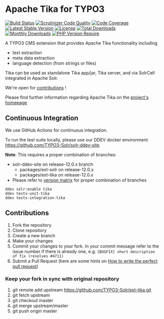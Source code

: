 # Apache Tika for TYPO3

[![Build Status](https://github.com/TYPO3-Solr/ext-tika/actions/workflows/ci.yml/badge.svg?branch=main)](https://github.com/TYPO3-Solr/ext-tika/actions?query=branch:release-10.0.x)
[![Scrutinizer Code Quality](https://scrutinizer-ci.com/g/TYPO3-Solr/ext-tika/badges/quality-score.png?b=main)](https://scrutinizer-ci.com/g/TYPO3-Solr/ext-tika/?branch=main)
[![Code Coverage](https://scrutinizer-ci.com/g/TYPO3-Solr/ext-tika/badges/coverage.png?b=main)](https://scrutinizer-ci.com/g/TYPO3-Solr/ext-tika/?branch=main)
[![Latest Stable Version](https://poser.pugx.org/apache-solr-for-typo3/tika/v/stable)](https://packagist.org/packages/apache-solr-for-typo3/tika)
[![License](https://poser.pugx.org/apache-solr-for-typo3/tika/license)](https://packagist.org/packages/apache-solr-for-typo3/tika)
[![Total Downloads](http://poser.pugx.org/apache-solr-for-typo3/tika/downloads)](https://packagist.org/packages/apache-solr-for-typo3/tika)
[![Monthly Downloads](https://poser.pugx.org/apache-solr-for-typo3/tika/d/monthly)](https://packagist.org/packages/apache-solr-for-typo3/tika)
[![PHP Version Require](http://poser.pugx.org/apache-solr-for-typo3/tika/require/php)](https://packagist.org/packages/apache-solr-for-typo3/tika)

A TYPO3 CMS extension that provides Apache Tika functionality including

* text extraction
* meta data extraction
* language detection (from strings or files)

Tika can be used as standalone Tika app/jar, Tika server, and via SolrCell integrated in Apache Solr.

We're open for [contributions](#Contributions) !

Please find further information regarding Apache Tika on the [project's homepage](http://tika.apache.org)


## Continuous Integration

We use GitHub Actions for continuous integration.

To run the test suite locally, please use our DDEV docker environment https://github.com/TYPO3-Solr/solr-ddev-site.

**Note**:
  This requires a proper combination of branches:
* solr-ddev-site on release-12.0.x branch
    * packages/ext-solr on release-12.0.x
    * packages/ext-tika on release-12.0.x
* Please refer to [version matrix](https://raw.githubusercontent.com/TYPO3-Solr/ext-solr/master/Documentation/Appendix/VersionMatrix.rst) for proper combination of branches

```shell
ddev solr:enable tika
ddev tests-unit-tika
ddev tests-integration-tika
```

## <a name="Contributions"></a>Contributions

1. Fork the repository
2. Clone repository
3. Create a new branch
4. Make your changes
5. Commit your changes to your fork. In your commit message refer to the issue number if there is already one, e.g. `[BUGFIX] short description of fix (resolves #4711)`
6. Submit a Pull Request (here are some hints on [How to write the perfect pull request](https://github.com/blog/1943-how-to-write-the-perfect-pull-request))

### Keep your fork in sync with original repository

1. git remote add upstream https://github.com/TYPO3-Solr/ext-tika.git
2. git fetch upstream
3. git checkout master
4. git merge upstream/master
5. git push origin master
